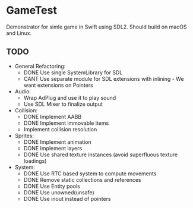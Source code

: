 # GameTest

Demonstrator for simle game in Swift using SDL2. Should build on macOS and Linux.

## TODO
- General Refactoring:
  - DONE Use single SystemLibrary for SDL
  - CANT Use separate module for SDL extensions with inlining - We want extensions on Pointers
- Audio:
  - Wrap AdPlug and use it to play sound
  - Use SDL Mixer to finalize output
- Collision:
  - DONE Implement AABB
  - DONE Implement immovable items
  - Implement collision resolution
- Sprites:
  - DONE Implement animation
  - DONE Implement layers
  - DONE Use shared texture instances (avoid superfluous texture loadings)
- System:
  - DONE Use RTC based system to compute movements
  - DONE Remove static collections and references
  - DONE Use Entity pools
  - DONE Use unowned(unsafe)
  - DONE Use inout instead of pointers

